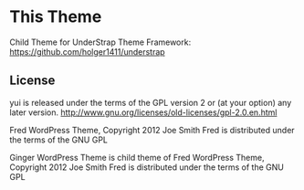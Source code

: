 # This Theme
Child Theme for UnderStrap Theme Framework: https://github.com/holger1411/understrap

## License
yui is released under the terms of the GPL version 2 or (at your option) any later version.
http://www.gnu.org/licenses/old-licenses/gpl-2.0.en.html

Fred WordPress Theme, Copyright 2012 Joe Smith
Fred is distributed under the terms of the GNU GPL

Ginger WordPress Theme is child theme of Fred WordPress Theme, Copyright 2012 Joe Smith
Fred is distributed under the terms of the GNU GPL
